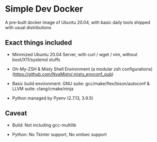 # Simple Dev Docker

A pre-built docker image of Ubuntu 20.04, with basic daily tools shipped with usual distributions

## Exact things included

- Minimized Ubuntu 20.04 Server, with curl / wget / vim, without boot/X11/systemd stuffs

- Oh-My-ZSH & Misty Shell Environment (a modular zsh configurations) (https://github.com/NyaMisty/.misty_envconf_pub)

- Basic build environment: GNU suite: gcc/make/flex/bison/autoconf & LLVM suite: clang/cmake/ninja

- Python managed by Pyenv (2.7.13, 3.9.5)

## Caveat

- Build: Not including gcc-multilib

- Python: No Tkinter support, No xmlsec support

